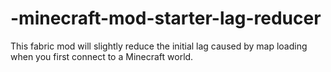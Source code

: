 # -minecraft-mod-starter-lag-reducer
This fabric mod will slightly reduce the initial lag caused by map loading when you first connect to a Minecraft world.
